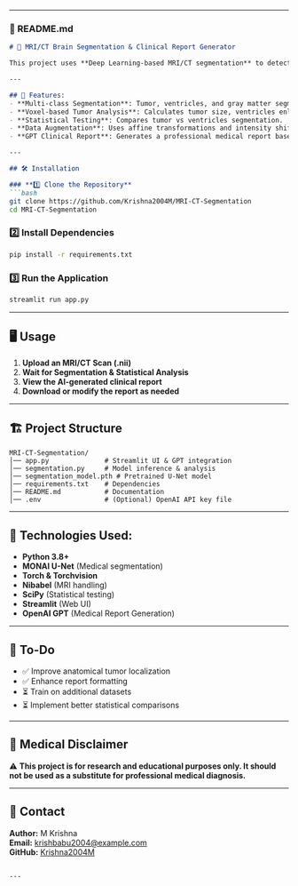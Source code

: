 
---

### **📜 README.md**
```md
# 🧠 MRI/CT Brain Segmentation & Clinical Report Generator

This project uses **Deep Learning-based MRI/CT segmentation** to detect brain tumors, ventricles, and gray matter, followed by **GPT-powered clinical report generation**.  

---

## 🚀 Features:
- **Multi-class Segmentation**: Tumor, ventricles, and gray matter segmentation using **MONAI U-Net**.
- **Voxel-based Tumor Analysis**: Calculates tumor size, ventricles enlargement, and gray matter condition.
- **Statistical Testing**: Compares tumor vs ventricles segmentation.
- **Data Augmentation**: Uses affine transformations and intensity shifts for model robustness.
- **GPT Clinical Report**: Generates a professional medical report based on segmentation findings.

---

## 🛠 Installation

### **1️⃣ Clone the Repository**
```bash
git clone https://github.com/Krishna2004M/MRI-CT-Segmentation
cd MRI-CT-Segmentation
```

### **2️⃣ Install Dependencies**
```bash
pip install -r requirements.txt
```

### **3️⃣ Run the Application**
```bash
streamlit run app.py
```

---

## 🖥 Usage
1. **Upload an MRI/CT Scan (.nii)**
2. **Wait for Segmentation & Statistical Analysis**
3. **View the AI-generated clinical report**
4. **Download or modify the report as needed**

---

## 🏗 Project Structure
```
MRI-CT-Segmentation/
│── app.py              # Streamlit UI & GPT integration
│── segmentation.py     # Model inference & analysis
│── segmentation_model.pth # Pretrained U-Net model
│── requirements.txt    # Dependencies
│── README.md           # Documentation
│── .env                # (Optional) OpenAI API key file
```

---

## 🔬 Technologies Used:
- **Python 3.8+**
- **MONAI U-Net** (Medical segmentation)
- **Torch & Torchvision**
- **Nibabel** (MRI handling)
- **SciPy** (Statistical testing)
- **Streamlit** (Web UI)
- **OpenAI GPT** (Medical Report Generation)

---

## 📌 To-Do
- ✅ Improve anatomical tumor localization  
- ✅ Enhance report formatting  
- ⏳ Train on additional datasets  
- ⏳ Implement better statistical comparisons  

---

## 🏥 Medical Disclaimer
⚠️ **This project is for research and educational purposes only. It should not be used as a substitute for professional medical diagnosis.**  


---

## 📧 Contact
**Author:** M Krishna  
**Email:** krishbabu2004@example.com  
**GitHub:** [Krishna2004M](https://github.com/Krishna2004M/MRI-CT-Segmentation)
```

---


